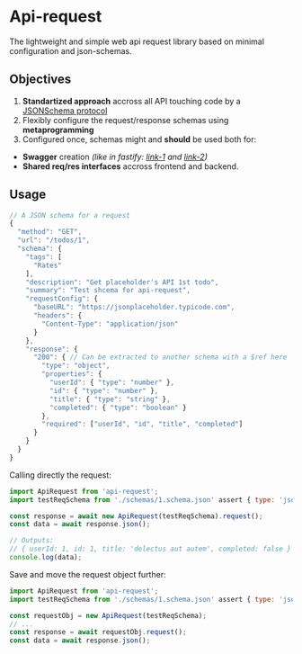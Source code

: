# Api-request
The lightweight and simple web api request library based on minimal configuration and json-schemas.

## Objectives

1. **Standartized approach** accross all API touching code by a [JSONSchema protocol](https://json-schema.org/)
2. Flexibly configure the request/response schemas using **metaprogramming**
3. Configured once, schemas might and **should** be used both for:
- **Swagger** creation _(like in fastify: [link-1](https://fastify.dev/docs/latest/Reference/Validation-and-Serialization/) and [link-2](https://github.com/fastify/fastify-swagger))_
- **Shared req/res interfaces** accross frontend and backend.

## Usage

```JavaScript
// A JSON schema for a request
{
  "method": "GET",
  "url": "/todos/1",
  "schema": {
    "tags": [
      "Rates"
    ],
    "description": "Get placeholder's API 1st todo",
    "summary": "Test shcema for api-request",
    "requestConfig": {
      "baseURL": "https://jsonplaceholder.typicode.com",
      "headers": {
        "Content-Type": "application/json"
      }
    },
    "response": {
      "200": { // Can be extracted to another schema with a $ref here
        "type": "object",
        "properties": {
          "userId": { "type": "number" },
          "id": { "type": "number" },
          "title": { "type": "string" },
          "completed": { "type": "boolean" }
        },
        "required": ["userId", "id", "title", "completed"]
      }
    }
  }
}
```

Calling directly the request:
```JavaScript
import ApiRequest from 'api-request';
import testReqSchema from './schemas/1.schema.json' assert { type: 'json' };

const response = await new ApiRequest(testReqSchema).request();
const data = await response.json();

// Outputs:
// { userId: 1, id: 1, title: 'delectus aut autem', completed: false }
console.log(data);
```

Save and move the request object further:
```JavaScript
import ApiRequest from 'api-request';
import testReqSchema from './schemas/1.schema.json' assert { type: 'json' };

const requestObj = new ApiRequest(testReqSchema);
// ...
const response = await requestObj.request();
const data = await response.json();
```
